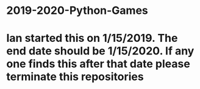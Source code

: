 # 2019-2020-Python-Games
# Ian started this on 1/15/2019. The end date should be 1/15/2020. If any one finds this after that date please terminate this repositories
